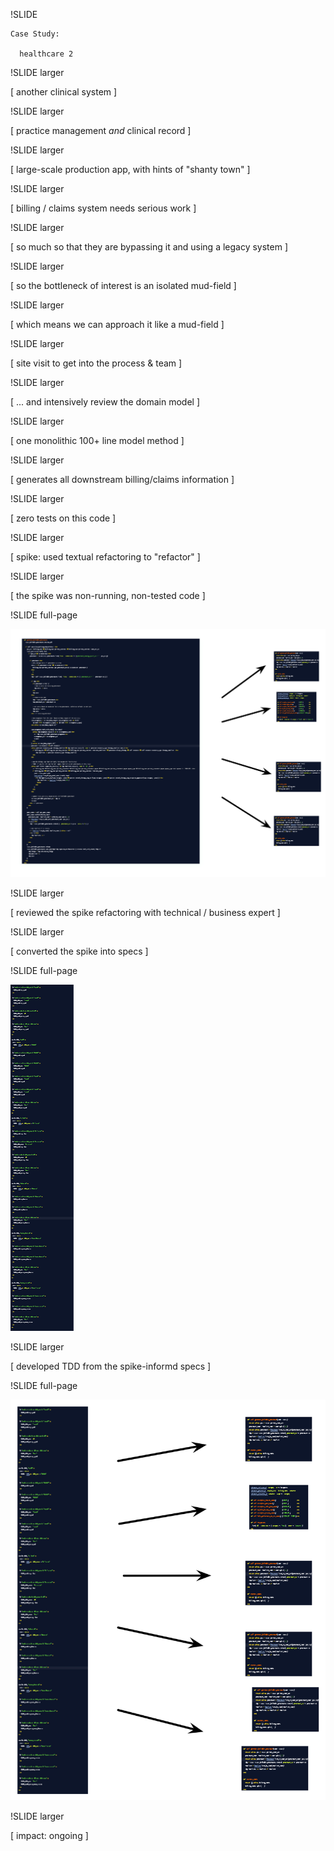 
!SLIDE

    Case Study:

      healthcare 2

!SLIDE larger

[ another clinical system ]

!SLIDE larger

[ practice management *and* clinical record ] 

!SLIDE larger

[ large-scale production app, with hints of "shanty town" ] 

!SLIDE larger

[ billing / claims system needs serious work ] 

!SLIDE larger

[ so much so that they are bypassing it and using a legacy system ] 

!SLIDE larger

[ so the bottleneck of interest is an isolated mud-field ] 

!SLIDE larger

[ which means we can approach it like a mud-field ] 

!SLIDE larger

[ site visit to get into the process & team ]

!SLIDE larger

[ ... and intensively review the domain model ] 

!SLIDE larger

[ one monolithic 100+ line model method ]

!SLIDE larger

[ generates all downstream billing/claims information ] 

!SLIDE larger 

[ zero tests on this code ]

!SLIDE larger

[ spike: used textual refactoring to "refactor" ]

!SLIDE larger

[ the spike was non-running, non-tested code ] 

!SLIDE full-page

<img src="split_1.png" class="split1">

!SLIDE larger

[ reviewed the spike refactoring with technical / business expert ] 

!SLIDE larger

[ converted the spike into specs ]

!SLIDE full-page

<img src="specs.png" class="specs">

!SLIDE larger

[ developed TDD from the spike-informd specs ]

!SLIDE full-page

<img src="reimplemented.png" class="reimplemented">

!SLIDE larger

[ impact: ongoing ] 
